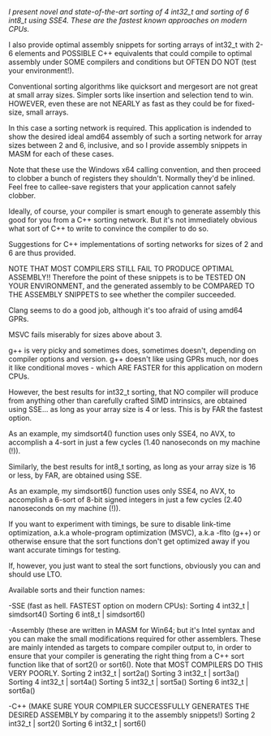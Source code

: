 *I present novel and state-of-the-art sorting of 4 int32_t
and sorting of 6 int8_t
using SSE4. These are the fastest known approaches on modern CPUs.*

I also provide optimal assembly snippets for sorting arrays of int32_t with
2-6 elements and POSSIBLE C++ equivalents that could compile to optimal assembly
under SOME compilers and conditions but OFTEN DO NOT (test your environment!).

Conventional sorting algorithms like quicksort and mergesort
are not great at small array sizes. Simpler sorts like insertion
and selection tend to win. HOWEVER, even these are not NEARLY
as fast as they could be for fixed-size, small arrays.

In this case a sorting network is required. This application is
indended to show the desired ideal amd64 assembly of such a sorting
network for array sizes between 2 and 6, inclusive, and so I provide
assembly snippets in MASM for each of these cases.

Note that these use the Windows x64 calling convention, and then
proceed to clobber a bunch of registers they shouldn't. Normally
they'd be inlined. Feel free to callee-save registers that your
application cannot safely clobber.

Ideally, of course, your compiler is smart enough to generate assembly
this good for you from a C++ sorting network. But it's not immediately
obvious what sort of C++ to write to convince the compiler to do so.

Suggestions for C++ implementations of sorting networks for sizes
of 2 and 6 are thus provided.

NOTE THAT MOST COMPILERS STILL FAIL TO PRODUCE OPTIMAL ASSEMBLY!!
Therefore the point of these snippets is to be TESTED ON YOUR
ENVIRONMENT, and the generated assembly to be COMPARED TO THE
ASSEMBLY SNIPPETS to see whether the compiler succeeded.

Clang seems to do a good job, although it's too afraid of using
amd64 GPRs.

MSVC fails miserably for sizes above about 3.

g++ is very picky and sometimes does, sometimes doesn't, depending
on compiler options and version. g++ doesn't like using GPRs 
much, nor does it like conditional moves - which ARE FASTER 
for this application on modern CPUs.

However, the best results for int32_t sorting, that NO compiler will
produce from anything other than carefully crafted SIMD intrinsics,
are obtained using SSE... as long as your array size
is 4 or less. This is by FAR the fastest option.

As an example, my simdsort4() function uses only SSE4, no AVX,
to accomplish a 4-sort in just a few cycles
(1.40 nanoseconds on my machine (!)).

Similarly, the best results for int8_t sorting, as long as your array
size is 16 or less, by FAR, are obtained using SSE.

As an example, my simdsort6() function uses only SSE4, no AVX,
to accomplish a 6-sort of 8-bit signed integers in just a few cycles
(2.40 nanoseconds on my machine (!)).

If you want to experiment with timings,
be sure to disable link-time optimization,
a.k.a whole-program optimization (MSVC),
a.k.a -flto (g++) or otherwise ensure that
the sort functions don't get optimized away
if you want accurate timings for testing.

If, however, you just want to steal the sort functions,
obviously you can and should use LTO.

Available sorts and their function names:

-SSE (fast as hell. FASTEST option on modern CPUs):
    Sorting 4 int32_t  |  simdsort4()
    Sorting 6 int8_t   |  simdsort6()

-Assembly (these are written in MASM for Win64;
but it's Intel syntax and you can make the small
modifications required for other assemblers. These
are mainly intended as targets to compare compiler output
to, in order to ensure that your compiler is generating
the right thing from a C++ sort function like that of sort2()
or sort6(). Note that MOST COMPILERS DO THIS VERY POORLY.
    Sorting 2 int32_t  |  sort2a()
    Sorting 3 int32_t  |  sort3a()
    Sorting 4 int32_t  |  sort4a()
    Sorting 5 int32_t  |  sort5a()
    Sorting 6 int32_t  |  sort6a()

-C++ (MAKE SURE YOUR COMPILER SUCCESSFULLY GENERATES
THE DESIRED ASSEMBLY by comparing it to the assembly snippets!)
    Sorting 2 int32_t  |  sort2()
    Sorting 6 int32_t  |  sort6()
